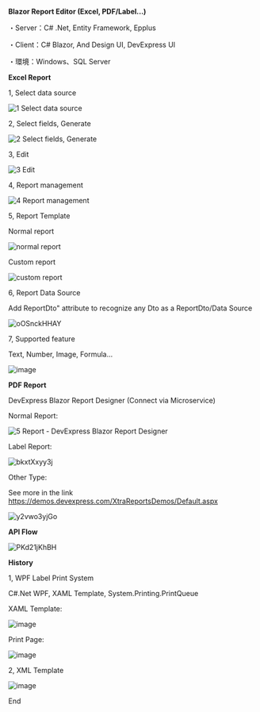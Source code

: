 **Blazor Report Editor (Excel, PDF/Label...)**

・Server：C# .Net, Entity Framework, Epplus

・Client：C# Blazor, And Design UI, DevExpress UI

・環境：Windows、SQL Server

**Excel Report**

1, Select data source

![1 Select data source](https://github.com/csm12s/Blazor-Report-Editor/assets/64699457/2b61ab31-502f-488a-872d-c495d0aeef61)

2, Select fields, Generate

![2 Select fields, Generate](https://github.com/csm12s/Blazor-Report-Editor/assets/64699457/4b3d6d21-d4a7-4186-8320-325d49a6ff77)

3, Edit

![3 Edit](https://github.com/csm12s/Blazor-Report-Editor/assets/64699457/c3cd675d-fa8c-4f8a-a176-62add8dc433f)

4, Report management

![4 Report management](https://github.com/csm12s/Blazor-Report-Editor/assets/64699457/d5b131b9-b9b1-489b-9551-a5fcd0f782ed)


5, Report Template

Normal report

![normal report](https://github.com/csm12s/Blazor-Report-Editor/assets/64699457/3d489394-06f2-4d74-aa47-cc1e718a94c0)

Custom report

![custom report](https://github.com/csm12s/Blazor-Report-Editor/assets/64699457/08632003-4889-412f-98aa-aac0f1ef7efc)


6, Report Data Source

Add ReportDto" attribute to recognize any Dto as a ReportDto/Data Source

![oOSnckHHAY](https://github.com/csm12s/Blazor-Report-Editor/assets/64699457/996aafa7-8eba-4731-b9ea-5563761e88c3)

7, Supported feature

Text, Number, Image, Formula...

![image](https://github.com/csm12s/Blazor-Report-Editor/assets/64699457/8bfa3731-86ac-499d-a32f-3056fd1e433f)



**PDF Report**

DevExpress Blazor Report Designer (Connect via Microservice)

Normal Report:

![5 Report - DevExpress Blazor Report Designer](https://github.com/csm12s/Blazor-Report-Editor/assets/64699457/630ce97d-3041-4fb1-a5a2-8a2f3a99fd94)

Label Report:

![bkxtXxyy3j](https://github.com/csm12s/Blazor-Report-Editor/assets/64699457/edfeb987-1684-47ea-8db1-cbe683334d63)


Other Type:

See more in the link 
https://demos.devexpress.com/XtraReportsDemos/Default.aspx

![y2vwo3yjGo](https://github.com/csm12s/Blazor-Report-Editor/assets/64699457/0868f064-75eb-4004-a06c-2a8545553b38)


**API Flow**

![PKd21jKhBH](https://github.com/csm12s/Blazor-Report-Editor/assets/64699457/97c8d37f-22f0-4226-b3e4-055a8adc8d8c)


**History**

1, WPF Label Print System

C#.Net WPF, XAML Template, System.Printing.PrintQueue

XAML Template:

![image](https://github.com/csm12s/Blazor-Report-Editor/assets/64699457/4b41017a-2d4c-4ef5-ab97-c390d8605d0b)

Print Page:

![image](https://github.com/csm12s/Blazor-Report-Editor/assets/64699457/99664b62-21a6-4216-b19f-a6766ce312c7)


2, XML Template

![image](https://github.com/csm12s/Blazor-Report-Editor/assets/64699457/3b1a0f61-019e-47d8-b922-599316fb3350)


End




